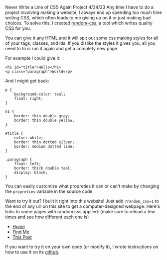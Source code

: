 Never Write a Line of CSS Again
Project
4/24/23
Any time I have to do a project involving making a website, I always end up spending too much time writing CSS, which often leads to me giving up on it or just making bad choices. To solve this, I created [random-css](https://github.com/sustachio/random-css), a tool which writes quality CSS for you.

You can give it any HTML and it will spit out some css making styles for all of your tags, classes, and ids. If you dislike the styles it gives you, all you need to to is run it again and get a complety new page.

For example I could give it:

    <h1 id="title">Hello</h1>
    <p class="paragraph">World</p>

And I might get back:

    p {
        background-color: teal;
        float: right;
    }

    h1 {
        border: thin double gray;
        border: thin double yellow;
    }

    #title {
        color: white;
        border: thin dotted silver;
        border: medium dotted lime;
    }

    .paragraph {
        float: left;
        border: thick double teal;
        display: block;
    }

You can easily customize what propreties it can or can't make by changing the `propreties` variable in the source code.

Want to try it out? I built it right into this website! Just add `?random_css=1` to the end of any url on this site to get a computer-designed webpage. Here's links to some pages with random css applied: (make sure to reload a few times and see how different each one is)

- <a href="{{ url_for('home', random_css=1) }}">Home</a>
- <a href="{{ url_for('find_me', random_css=1) }}">Find Me</a>
- <a href="{{ url_for('post', post_id='never-write-a-line-of-css-again', random_css=1) }}">This Post</a>

If you want to try it on your own code (or modify it), I wrote instructions on how to use it on its [github](https://github.com/sustachio/random-css).